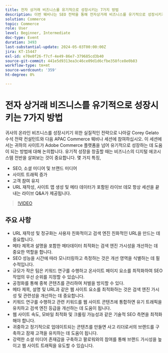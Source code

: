 ```yaml
---
title: 전자 상거래 비즈니스를 유기적으로 성장시키는 7가지 방법
description: 이번 웨비나는 SEO 전략을 통해 전자상거래 비즈니스를 유기적으로 성장시키기 위한 소중한 통찰력과 실용적인 팁을 제공했다. 전략은 웹 사이트 최적화, 키워드 연구, 기술 SEO 개선, 콘텐츠 제작, 소셜 미디어 유무, 고객 만족, 마케팅 채널 다변화 등 다양한 측면을 다뤘다. 참석자들은 Adobe Commerce 플랫폼 내의 기본 기능에 대해 소개받았으며 추가 학습 기회를 위해 다가오는 Adobe Summit에 참여하도록 장려되었습니다. 전반적으로 웨비나는 이커머스 산업에서 장기적인 성공을 거두기 위해서는 일관된 노력과 적응력이 중요함을 강조하였다.
solution: Commerce
topic: Commerce
role: User
level: Beginner, Intermediate
doc-type: Event
duration: 3493
last-substantial-update: 2024-05-03T00:00:00Z
jira: KT-15447
exl-id: e70e0f26-f7cf-4e49-86e7-379685cd3b40
source-git-commit: 441e5d9313ea3c46ce09d1d6cfbe358fce8e0b83
workflow-type: tm+mt
source-wordcount: '359'
ht-degree: 0%

---
```


# 전자 상거래 비즈니스를 유기적으로 성장시키는 7가지 방법

귀사의 온라인 비즈니스를 성장시키기 위한 실질적인 전략으로 나아갈 Corey Gelato 수석 전략 컨설턴트와 다음 APAC Commerce 웨비나 세션에 참여하십시오. 이 세션에서는 귀하의 사이트가 Adobe Commerce 플랫폼을 넘어 유기적으로 성장하는 데 도움이 되는 방법에 대해 논의합니다. 유기적 성장을 창출할 때는 비즈니스의 디지털 에코시스템 전반을 살펴보는 것이 중요합니다. 몇 가지 특징,

* SEO, 소셜 미디어 및 브랜드 미디어
* 사이트 트래픽 증가
* 고객 참여 유지
* URL 재작성, 사이트 맵 생성 및 메타 데이터가 포함된 라이브 데모 항상 세션을 끝내는 라이브 Q&amp;A가 제공됩니다.

>[!VIDEO](https://video.tv.adobe.com/v/3428817/?learn=on)

## 주요 사항

* URL 재작성 및 정규화는 사용자 친화적이고 검색 엔진 친화적인 URL을 만드는 데 중요합니다.
* 메타 제목과 설명을 포함한 메타데이터 최적화는 검색 엔진 가시성을 개선하는 데 중요한 역할을 합니다.
* SEO 성능을 시간에 따라 모니터링하고 측정하는 것은 개선 영역을 식별하는 데 필수적입니다.
* 규모가 작은 팀은 키워드 연구를 수행하고 온사이트 페이지 요소를 최적화하여 SEO 작업의 우선 순위를 지정할 수 있습니다.
* 공정화를 통해 중복 콘텐츠를 관리하여 처벌을 방지할 수 있다.
* 메타 제목, 설명 및 URL과 같은 웹 사이트 요소를 최적화하는 것은 검색 엔진 가시성 및 관련성을 개선하는 데 중요합니다.
* 키워드 연구를 수행하고 관련 키워드를 웹 사이트 콘텐츠에 통합하면 유기 트래픽을 유치하고 검색 엔진 등급을 개선하는 데 도움이 됩니다.
* 웹 사이트 속도, 모바일 최적화 및 크롤링 가능성과 같은 기술적 SEO 측면을 최적화해야 합니다.
* 귀중하고 정기적으로 업데이트되는 콘텐츠를 만들면 사고 리더로서의 브랜드를 구축하고 잠재 고객을 유치하는 데 도움이 됩니다.
* 강력한 소셜 미디어 존재감을 구축하고 팔로워와의 참여를 통해 브랜드 가시성을 높이고 웹 사이트 트래픽을 유도할 수 있습니다.

